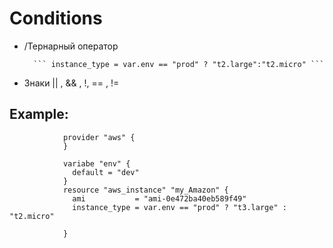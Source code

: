 
# Conditions


- /Тернарный оператор 

        ``` instance_type = var.env == "prod" ? "t2.large":"t2.micro" ```
        
- Знаки  || , && , !, == , !=        



## Example: 

                provider "aws" {
                }

                variabe "env" {
                  default = "dev"
                }
                resource "aws_instance" "my_Amazon" {
                  ami           = "ami-0e472ba40eb589f49"
                  instance_type = var.env == "prod" ? "t3.large" : "t2.micro"

                }
